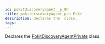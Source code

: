 ```yaml
---
id: pokitdiscoveryagent__p_8h
title: pokitdiscoveryagent_p.h File
description: Declares the  class.
tags:
---
```

Declares the <a href="classPokitDiscoveryAgentPrivate">PokitDiscoveryAgentPrivate</a> class.
